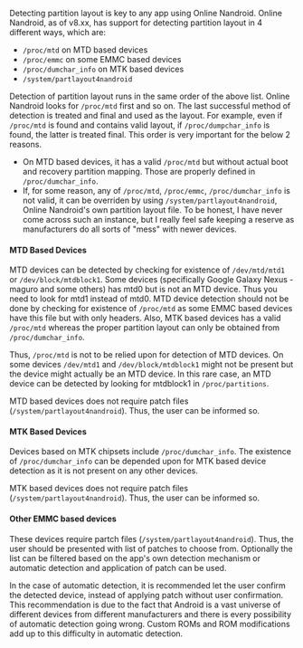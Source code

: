 Detecting partition layout is key to any app using Online Nandroid. Online Nandroid, as of v8.xx, has support for detecting partition layout in 4 different ways, which are:
* `/proc/mtd` on MTD based devices
* `/proc/emmc` on some EMMC based devices
* `/proc/dumchar_info` on MTK based devices
* `/system/partlayout4nandroid`

Detection of partition layout runs in the same order of the above list. Online Nandroid looks for `/proc/mtd` first and so on. The last successful method of detection is treated and final and used as the layout. For example, even if `/proc/mtd` is found and contains valid layout, if `/proc/dumpchar_info` is found, the latter is treated final. This order is very important for the below 2 reasons.
* On MTD based devices, it has a valid `/proc/mtd` but without actual boot and recovery partition mapping. Those are properly defined in `/proc/dumchar_info`.
* If, for some reason, any of `/proc/mtd`, `/proc/emmc`, `/proc/dumchar_info` is not valid, it can be overriden by using `/system/partlayout4nandroid`, Online Nandroid's own partition layout file. To be honest, I have never come across such an instance, but I really feel safe keeping a reserve as manufacturers do all sorts of "mess" with newer devices.

#### MTD Based Devices
MTD devices can be detected by checking for existence of `/dev/mtd/mtd1` or `/dev/block/mtdblock1`. Some devices (specifically Google Galaxy Nexus - maguro and some others) has mtd0 but is not an MTD device. Thus you need to look for mtd1 instead of mtd0. MTD device detection should not be done by checking for existence of `/proc/mtd` as some EMMC based devices have this file but with only headers. Also, MTK based devices has a valid `/proc/mtd` whereas the proper partition layout can only be obtained from `/proc/dumchar_info`.

Thus, `/proc/mtd` is not to be relied upon for detection of MTD devices.
On some devices `/dev/mtd1` and `/dev/block/mtdblock1` might not be present but the device might actually be an MTD device. In this rare case, an MTD device can be detected by looking for mtdblock1 in `/proc/partitions`.

MTD based devices does not require patch files (`/system/partlayout4nandroid`). Thus, the user can be informed so.

#### MTK Based Devices
Devices based on MTK chipsets include `/proc/dumchar_info`. The existence of `/proc/dumchar_info` can be depended upon for MTK based device detection as it is not present on any other devices.

MTK based devices does not require patch files (`/system/partlayout4nandroid`). Thus, the user can be informed so.

#### Other EMMC based devices
These devices require partch files (`/system/partlayout4nandroid`). Thus, the user should be presented with list of patches to choose from. Optionally the list can be filtered based on the app's own detection mechanism or automatic detection and application of patch can be used.

In the case of automatic detection, it is recommended let the user confirm the detected device, instead of applying patch without user confirmation. This recommendation is due to the fact that Android is a vast universe of different devices from different manufacturers and there is every possibility of automatic detection going wrong. Custom ROMs and ROM modifications add up to this difficulty in automatic detection.
